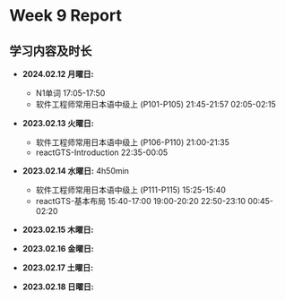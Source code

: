 # Week 9 Report

## 学习内容及时长

* **2024.02.12 月曜日:**
  * N1单词 17:05-17:50
  * 软件工程师常用日本语中级上 (P101-P105) 21:45-21:57 02:05-02:15

* **2023.02.13 火曜日:** 
  * 软件工程师常用日本语中级上 (P106-P110) 21:00-21:35
  * reactGTS-Introduction 22:35-00:05

* **2023.02.14 水曜日:** 4h50min
  * 软件工程师常用日本语中级上 (P111-P115) 15:25-15:40
  * reactGTS-基本布局 15:40-17:00 19:00-20:20 22:50-23:10 00:45-02:20


* **2023.02.15 木曜日:** 

* **2023.02.16 金曜日:**


* **2023.02.17 土曜日:**


* **2023.02.18 日曜日:** 
